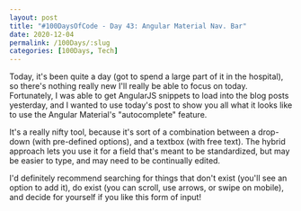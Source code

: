 ```yaml
---
layout: post
title: "#100DaysOfCode - Day 43: Angular Material Nav. Bar"
date: 2020-12-04
permalink: /100Days/:slug
categories: [100Days, Tech]
---
```


Today, it's been quite a day (got to spend a large part of it in the hospital), so there's nothing really new I'll really be able to focus on today. Fortunately, I was able to get AngularJS snippets to load into the blog posts yesterday, and I wanted to use today's post to show you all what it looks like to use the Angular Material's "autocomplete" feature.

It's a really nifty tool, because it's sort of a combination between a drop-down (with pre-defined options), and a textbox (with free text). The hybrid approach lets you use it for a field that's meant to be standardized, but may be easier to type, and may need to be continually edited.

I'd definitely recommend searching for things that don't exist (you'll see an option to add it), do exist (you can scroll, use arrows, or swipe on mobile), and decide for yourself if you like this form of input!

<html markdown="0">
<script>
    angular.module('myApp').controller('DemoCtrl', function ($scope, $timeout, $q, $log) {
			var self = this;

			self.simulateQuery = false;
			self.isDisabled    = false;

			// list of `state` value/display objects
			self.states        = loadAll();
			self.querySearch   = querySearch;
			self.selectedItemChange = selectedItemChange;
			self.searchTextChange   = searchTextChange;

			self.newState = newState;

			function newState(state) {
				alert("This triggered a function, which passes what you submitted (" + state + "), and can ultimately be added to the list of options you see (unfortunately, I'm unable to do that on a static blog)");
			}

			// ******************************
			// Internal methods
			// ******************************

			/**
			 * Search for states... use $timeout to simulate
			 * remote dataservice call.
			 */
			function querySearch (query) {
				var results = query ? self.states.filter(createFilterFor(query)) : self.states,
						deferred;
				if (self.simulateQuery) {
					deferred = $q.defer();
					$timeout(function () { deferred.resolve(results); }, Math.random() * 1000, false);
					return deferred.promise;
				} else {
					return results;
				}
			}

			function searchTextChange(text) {
				$log.info('Text changed to ' + text);
			}

			function selectedItemChange(item) {
				$log.info('Item changed to ' + JSON.stringify(item));
			}

			/**
			 * Build `states` list of key/value pairs
			 */
			function loadAll() {
				var allStates = 'Alabama, Alaska, Arizona, Arkansas, California, Colorado, Connecticut, Delaware,\
								Florida, Georgia, Hawaii, Idaho, Illinois, Indiana, Iowa, Kansas, Kentucky, Louisiana,\
								Maine, Maryland, Massachusetts, Michigan, Minnesota, Mississippi, Missouri, Montana,\
								Nebraska, Nevada, New Hampshire, New Jersey, New Mexico, New York, North Carolina,\
								North Dakota, Ohio, Oklahoma, Oregon, Pennsylvania, Rhode Island, South Carolina,\
								South Dakota, Tennessee, Texas, Utah, Vermont, Virginia, Washington, West Virginia,\
								Wisconsin, Wyoming';

				return allStates.split(/, +/g).map(function (state) {
					return {
						value: state.toLowerCase(),
						display: state
					};
				});
			}

			/**
			 * Create filter function for a query string
			 */
			function createFilterFor(query) {
				var lowercaseQuery = query.toLowerCase();

				return function filterFn(state) {
					return (state.value.indexOf(lowercaseQuery) === 0);
				};
			}
		}
	);
    </script>

<div ng-controller="DemoCtrl as ctrl" ng-cloak="" class="autocompletedemoBasicUsage" ng-app="MyApp">
  <md-content class="md-padding">
    <form ng-submit="$event.preventDefault()">
      <p id="autocompleteDescription">
        Use <code>md-autocomplete</code> to search for matches from local or remote data sources.
      </p>
      <label id="favoriteStateLabel">Favorite State</label>
      <md-autocomplete ng-disabled="ctrl.isDisabled" md-no-cache="ctrl.noCache" md-selected-item="ctrl.selectedItem" md-search-text-change="ctrl.searchTextChange(ctrl.searchText)" md-search-text="ctrl.searchText" md-selected-item-change="ctrl.selectedItemChange(item)" md-items="item in ctrl.querySearch(ctrl.searchText)" md-item-text="item.display" md-min-length="0" placeholder="Ex. Alaska" input-aria-labelledby="favoriteStateLabel">
        <md-item-template>
          <span md-highlight-text="ctrl.searchText" md-highlight-flags="^i">{[{item.display}]}</span>
        </md-item-template>
        <md-not-found>
          No states matching "{[{ctrl.searchText}]}" were found.
          <a ng-click="ctrl.newState(ctrl.searchText)">Create a new one!</a>
        </md-not-found>
      </md-autocomplete>
      <br>
      <md-checkbox ng-model="ctrl.simulateQuery">Simulate query for results?</md-checkbox>
      <md-checkbox ng-model="ctrl.noCache">Disable caching of queries?</md-checkbox>
      <md-checkbox ng-model="ctrl.isDisabled">Disable the input?</md-checkbox>
      <p id="autocompleteDetailedDescription">
        By default, <code>md-autocomplete</code> will cache results when performing a query.
        After the initial call is performed, it will use the cached results to eliminate unnecessary
        server requests or lookup logic. This can be disabled above.
      </p>
    </form>
  </md-content>
</div>

</html>
Happy coding!

~ Moxnr

